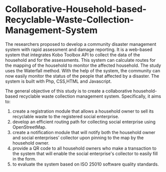 # Collaborative-Household-based-Recyclable-Waste-Collection-Management-System
The researchers proposed to develop a community disaster management system with rapid assessment and damage reporting. It is a web-based system that integrates Kobo Toolbox API to collect the data of the household and for the assessments. This system can calculate routes for the mapping of the household to monitor the affected household. The study uses the Waterfall method. With the help of the system, the community can now easily monitor the status of the people that affected by a disaster. The system is built with Php, CSS,HTML and Javascript.

The general objective of this study is to create a collaborative household-based recyclable waste collection management system. Specifically, it aims to:

1. create a registration module that allows a household owner to sell its recyclable waste to the registered
   social enterprise.
2. develop an efficient routing path for collecting social enterprise using OpenStreetMap.
3. create a notification module that will notify both the household owner and social enterprises’ collector upon pinning to the map by the household owner.
4. provide a QR code to all household owners who make a transaction to the system that will enable the social enterprise's collector to easily fill in the form.
5. to evaluate the system based on ISO 25010 software quality standards.
